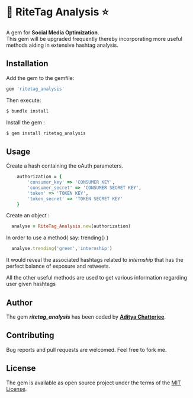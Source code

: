 # :gem: RiteTag Analysis :star:

A gem for <strong>Social Media Optimization</strong>.<br>
This gem will be upgraded frequently thereby incorporating more useful methods aiding in extensive hashtag analysis.

## Installation

Add the gem to the gemfile:

```ruby
gem 'ritetag_analysis'
```

Then execute:
```ruby
$ bundle install
```
Install the gem :

```ruby
$ gem install ritetag_analysis
```

## Usage

Create a hash containing the oAuth parameters.

```ruby
	authorization = {
		'consumer_key' => 'CONSUMER KEY',
		'consumer_secret' => 'CONSUMER SECRET KEY',
		'token' => 'TOKEN KEY',
		'token_secret' => 'TOKEN SECRET KEY'
	}
```


Create an object :
```ruby
  analyse = RiteTag_Analysis.new(authorization)
```

In order to use a method( say: trending() )

```ruby
  analyse.trending('green','internship')
```
It would reveal the associated hashtags related to <i>internship</i> that has the perfect balance of exposure and retweets.<br>

All the other useful methods are used to get various information regarding user given hashtags

## Author
The gem <i><strong>ritetag_analysis</strong></i> has been coded by <strong>[Aditya Chatterjee](http://github.com/AdiChat)</strong>.

## Contributing

Bug reports and pull requests are welcomed. Feel free to fork me.

## License

The gem is available as open source project under the terms of the [MIT License](http://opensource.org/licenses/MIT).
